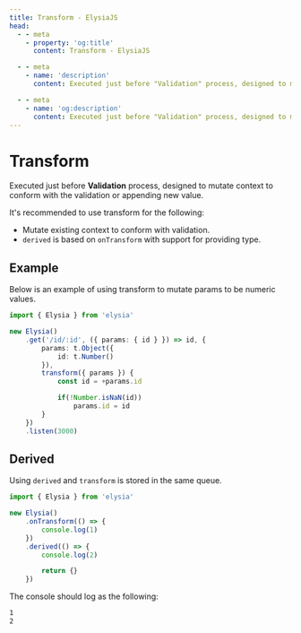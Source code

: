 ```yaml
---
title: Transform - ElysiaJS
head:
  - - meta
    - property: 'og:title'
      content: Transform - ElysiaJS

  - - meta
    - name: 'description'
      content: Executed just before "Validation" process, designed to mutate context to conform with the validation or appending new value. It's recommended to use transform for the following. Mutate existing context to conform with validation.

  - - meta
    - name: 'og:description'
      content: Executed just before "Validation" process, designed to mutate context to conform with the validation or appending new value. It's recommended to use transform for the following. Mutate existing context to conform with validation.
---
```


# Transform
Executed just before **Validation** process, designed to mutate context to conform with the validation or appending new value.

It's recommended to use transform for the following:
- Mutate existing context to conform with validation.
- `derived` is based on `onTransform` with support for providing type.

## Example
Below is an example of using transform to mutate params to be numeric values.

```typescript
import { Elysia } from 'elysia'

new Elysia()
    .get('/id/:id', ({ params: { id } }) => id, {
        params: t.Object({
            id: t.Number()
        }),
        transform({ params }) {
            const id = +params.id

            if(!Number.isNaN(id))
                params.id = id
        }
    })
    .listen(3000)
```

## Derived
Using `derived` and `transform` is stored in the same queue.

```typescript
import { Elysia } from 'elysia'

new Elysia()
    .onTransform(() => {
        console.log(1)
    })
    .derived(() => {
        console.log(2)

        return {}
    })
```

The console should log as the following:

```bash
1
2
```
